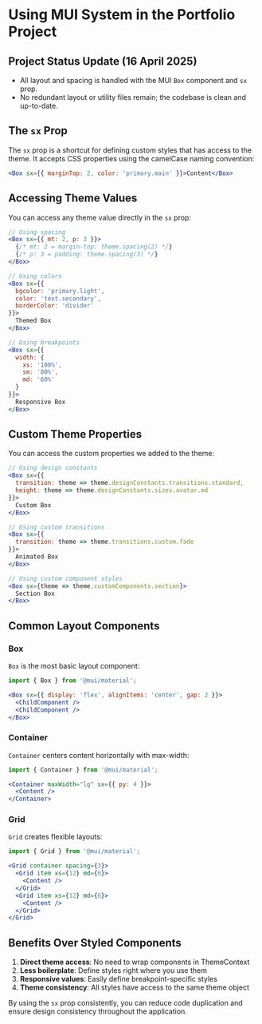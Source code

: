 # Using MUI System in the Portfolio Project

## Project Status Update (16 April 2025)

- All layout and spacing is handled with the MUI `Box` component and `sx` prop.
- No redundant layout or utility files remain; the codebase is clean and up-to-date.

## The `sx` Prop

The `sx` prop is a shortcut for defining custom styles that has access to the theme. It accepts CSS properties using the camelCase naming convention:

```jsx
<Box sx={{ marginTop: 2, color: 'primary.main' }}>Content</Box>
```

## Accessing Theme Values

You can access any theme value directly in the `sx` prop:

```jsx
// Using spacing
<Box sx={{ mt: 2, p: 3 }}>
  {/* mt: 2 = margin-top: theme.spacing(2) */}
  {/* p: 3 = padding: theme.spacing(3) */}
</Box>

// Using colors
<Box sx={{ 
  bgcolor: 'primary.light',
  color: 'text.secondary',
  borderColor: 'divider'
}}>
  Themed Box
</Box>

// Using breakpoints
<Box sx={{ 
  width: { 
    xs: '100%', 
    sm: '80%', 
    md: '60%' 
  } 
}}>
  Responsive Box
</Box>
```

## Custom Theme Properties

You can access the custom properties we added to the theme:

```jsx
// Using design constants
<Box sx={{ 
  transition: theme => theme.designConstants.transitions.standard,
  height: theme => theme.designConstants.sizes.avatar.md
}}>
  Custom Box
</Box>

// Using custom transitions
<Box sx={{ 
  transition: theme => theme.transitions.custom.fade
}}>
  Animated Box
</Box>

// Using custom component styles
<Box sx={theme => theme.customComponents.section}>
  Section Box
</Box>
```

## Common Layout Components

### Box

`Box` is the most basic layout component:

```jsx
import { Box } from '@mui/material';

<Box sx={{ display: 'flex', alignItems: 'center', gap: 2 }}>
  <ChildComponent />
  <ChildComponent />
</Box>
```

### Container

`Container` centers content horizontally with max-width:

```jsx
import { Container } from '@mui/material';

<Container maxWidth="lg" sx={{ py: 4 }}>
  <Content />
</Container>
```

### Grid

`Grid` creates flexible layouts:

```jsx
import { Grid } from '@mui/material';

<Grid container spacing={3}>
  <Grid item xs={12} md={6}>
    <Content />
  </Grid>
  <Grid item xs={12} md={6}>
    <Content />
  </Grid>
</Grid>
```

## Benefits Over Styled Components

1. **Direct theme access**: No need to wrap components in ThemeContext
2. **Less boilerplate**: Define styles right where you use them
3. **Responsive values**: Easily define breakpoint-specific styles
4. **Theme consistency**: All styles have access to the same theme object

By using the `sx` prop consistently, you can reduce code duplication and ensure design consistency throughout the application.
